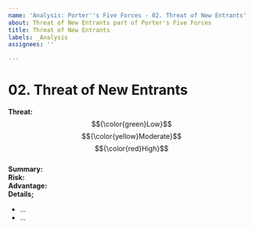 ```yaml
---
name: 'Analysis: Porter''s Five Forces - 02. Threat of New Entrants'
about: Threat of New Entrants part of Porter's Five Forces
title: Threat of New Entrants
labels: _Analysis
assignees: ''

---
```


# 02. Threat of New Entrants

**Threat:**  $${\color{green}Low}$$ $${\color{yellow}Moderate}$$ $${\color{red}High}$$\
**Summary:** \
**Risk:** \
**Advantage:** \
**Details;**

   * ...
   * ...
